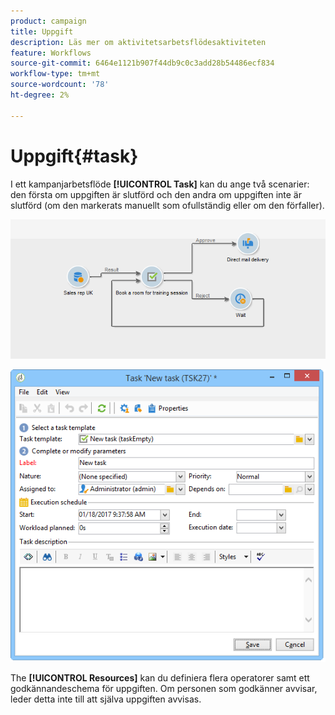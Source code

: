 ```yaml
---
product: campaign
title: Uppgift
description: Läs mer om aktivitetsarbetsflödesaktiviteten
feature: Workflows
source-git-commit: 6464e1121b907f44db9c0c3add28b54486ecf834
workflow-type: tm+mt
source-wordcount: '78'
ht-degree: 2%

---
```


# Uppgift{#task}

I ett kampanjarbetsflöde **[!UICONTROL Task]** kan du ange två scenarier: den första om uppgiften är slutförd och den andra om uppgiften inte är slutförd (om den markerats manuellt som ofullständig eller om den förfaller).

![](assets/mrm_task_in_workflow.png)



![](assets/wkf_task_activity.png)

The **[!UICONTROL Resources]** kan du definiera flera operatorer samt ett godkännandeschema för uppgiften. Om personen som godkänner avvisar, leder detta inte till att själva uppgiften avvisas.
